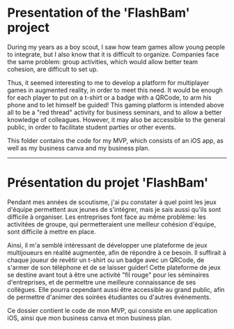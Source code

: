 # Presentation of the 'FlashBam' project

During my years as a boy scout, I saw how team games allow young people to integrate, but I also know that it is difficult to organize. Companies face the same problem: group activities, which would allow better team cohesion, are difficult to set up.

Thus, it seemed interesting to me to develop a platform for multiplayer games in augmented reality, in order to meet this need. It would be enough for each player to put on a t-shirt or a badge with a QRCode, to arm his phone and to let himself be guided! This gaming platform is intended above all to be a "red thread" activity for business seminars, and to allow a better knowledge of colleagues. However, it may also be accessible to the general public, in order to facilitate student parties or other events.

This folder contains the code for my MVP, which consists of an iOS app, as well as my business canva and my business plan.


---------------

# Présentation du projet 'FlashBam'

Pendant mes années de scoutisme, j'ai pu constater à quel point les jeux d'équipe permettent aux jeunes de s'intégrer, mais je sais aussi qu'ils sont difficile à organiser. Les entreprises font face au même problème: les activitées de groupe, qui permetteraient une meilleur cohésion d'équipe, sont difficile à mettre en place.

Ainsi, il m'a semblé intéressant de développer une plateforme de jeux multijoueurs en réalité augmentée, afin de répondre à ce besoin. Il suffirait à chaque joueur de revêtir un t-shirt ou un badge avec un QRCode, de s'armer de son téléphone et de se laisser guider!
Cette plateforme de jeux se destine avant tout à être une activité "fil rouge" pour les séminaires d'entreprises, et de permettre une meilleure connaissance de ses collègues. Elle pourra cependant aussi être accessible au grand public, afin de permettre d'animer des soirées étudiantes ou d'autres événements.

Ce dossier contient le code de mon MVP, qui consiste en une application iOS, ainsi que mon business canva et mon business plan. 
